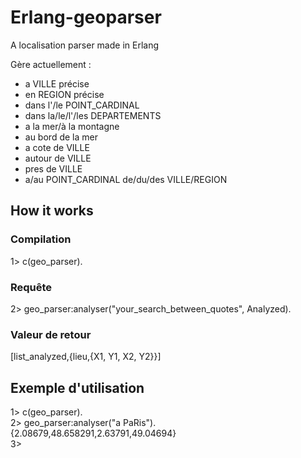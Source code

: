 Erlang-geoparser
=================

A localisation parser made in Erlang

Gère actuellement : 
- a VILLE précise
- en REGION précise
- dans l'/le POINT_CARDINAL
- dans la/le/l'/les DEPARTEMENTS
- a la mer/à la montagne
- au bord de la mer
- a cote de VILLE
- autour de VILLE
- pres de VILLE
- a/au POINT_CARDINAL de/du/des VILLE/REGION  

## How it works
### Compilation
1> c(geo_parser).
### Requête
2> geo_parser:analyser("your_search_between_quotes", Analyzed).
### Valeur de retour 
[list_analyzed,{lieu,{X1, Y1, X2, Y2}}]

## Exemple d'utilisation 

1> c(geo_parser).   
2> geo_parser:analyser("a PaRis").   
{2.08679,48.658291,2.63791,49.04694}   
3>   

